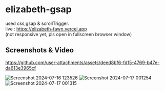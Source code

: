 # elizabeth-gsap
used css,gsap & scrollTrigger.<br>
live : https://elizabeth-fawn.vercel.app<br>
(not responsive yet, pls open in fullscreen browser window)
## Screenshots & Video


https://github.com/user-attachments/assets/deed8bf6-fd15-4769-b47e-da613e3965cf






![Screenshot 2024-07-16 123526](https://github.com/user-attachments/assets/5eff3b76-a9a7-4d8b-9c12-465a0277f0d2)
![Screenshot 2024-07-17 001254](https://github.com/user-attachments/assets/ebf57417-acc8-46d5-b724-2e8f53db7e41)
![Screenshot 2024-07-17 001315](https://github.com/user-attachments/assets/f936737a-36e7-4e00-a0e1-751be611c9e1)

